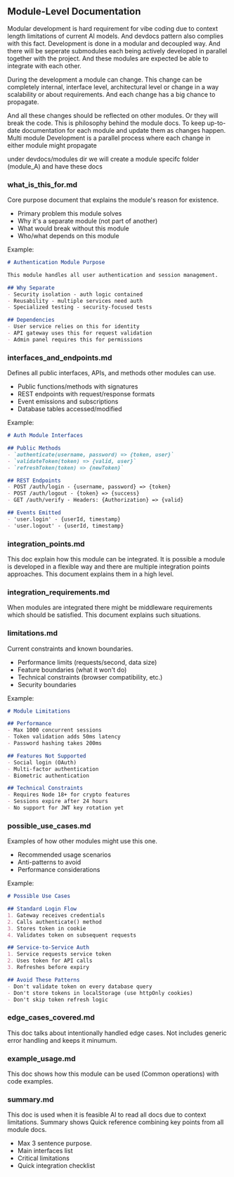 

## Module-Level Documentation

Modular development is hard requirement for vibe coding due to context length limitations of current AI models. 
And devdocs pattern also complies with this fact. Development is done in a modular and decoupled way. And there will be seperate submodules each being actively developed in parallel together with the project. And these modules are expected be able to integrate with each other.  

During the development a module can change. This change can be completely internal, interface level, architectural level or change in a way scalability or about requirements. And each change has a big chance to propagate. 

And all these changes should be reflected on other modules. Or they will break the code. This is philosophy behind the module docs. To keep up-to-date documentation for each module and update them as changes happen. Multi module Development is a parallel process where each change in either module might propagate  



under devdocs/modules dir we will create a module specifc folder (module_A) and have these docs 


### what_is_this_for.md

Core purpose document that explains the module's reason for existence.

- Primary problem this module solves
- Why it's a separate module (not part of another)
- What would break without this module
- Who/what depends on this module

Example:
```markdown
# Authentication Module Purpose

This module handles all user authentication and session management.

## Why Separate
- Security isolation - auth logic contained
- Reusability - multiple services need auth
- Specialized testing - security-focused tests

## Dependencies
- User service relies on this for identity
- API gateway uses this for request validation
- Admin panel requires this for permissions
```

### interfaces_and_endpoints.md

Defines all public interfaces, APIs, and methods other modules can use.

- Public functions/methods with signatures
- REST endpoints with request/response formats
- Event emissions and subscriptions
- Database tables accessed/modified

Example:
```markdown
# Auth Module Interfaces

## Public Methods
- `authenticate(username, password) => {token, user}`
- `validateToken(token) => {valid, user}`
- `refreshToken(token) => {newToken}`

## REST Endpoints
- POST /auth/login - {username, password} => {token}
- POST /auth/logout - {token} => {success}
- GET /auth/verify - Headers: {Authorization} => {valid}

## Events Emitted
- 'user.login' - {userId, timestamp}
- 'user.logout' - {userId, timestamp}
```

### integration_points.md

This doc explain how this module can be integrated. It is possible a module is developed in a flexible way and  there are multiple integration points approaches. This document explains them in a high level. 



### integration_requirements.md

When modules are integrated there might be middleware requirements which should be satisfied. 
This document explains such situations. 


### limitations.md

Current constraints and known boundaries.

- Performance limits (requests/second, data size)
- Feature boundaries (what it won't do)
- Technical constraints (browser compatibility, etc.)
- Security boundaries


Example:
```markdown
# Module Limitations

## Performance
- Max 1000 concurrent sessions
- Token validation adds 50ms latency
- Password hashing takes 200ms

## Features Not Supported
- Social login (OAuth)
- Multi-factor authentication
- Biometric authentication

## Technical Constraints
- Requires Node 18+ for crypto features
- Sessions expire after 24 hours
- No support for JWT key rotation yet
```

### possible_use_cases.md

Examples of how other modules might use this one.

- Recommended usage scenarios
- Anti-patterns to avoid
- Performance considerations

Example:
```markdown
# Possible Use Cases

## Standard Login Flow
1. Gateway receives credentials
2. Calls authenticate() method
3. Stores token in cookie
4. Validates token on subsequent requests

## Service-to-Service Auth
1. Service requests service token
2. Uses token for API calls
3. Refreshes before expiry

## Avoid These Patterns
- Don't validate token on every database query
- Don't store tokens in localStorage (use httpOnly cookies)
- Don't skip token refresh logic
```

### edge_cases_covered.md


This doc talks about intentionally handled edge cases. Not includes generic error handling and keeps it minumum. 

### example_usage.md
This doc shows how this module can be used  (Common operations) with code examples. 


### summary.md

This doc is used when it is feasible AI to read all docs due to context limitations.  Summary shows Quick reference combining key points from all module docs.

- Max 3 sentence purpose. 
- Main interfaces list
- Critical limitations
- Quick integration checklist




